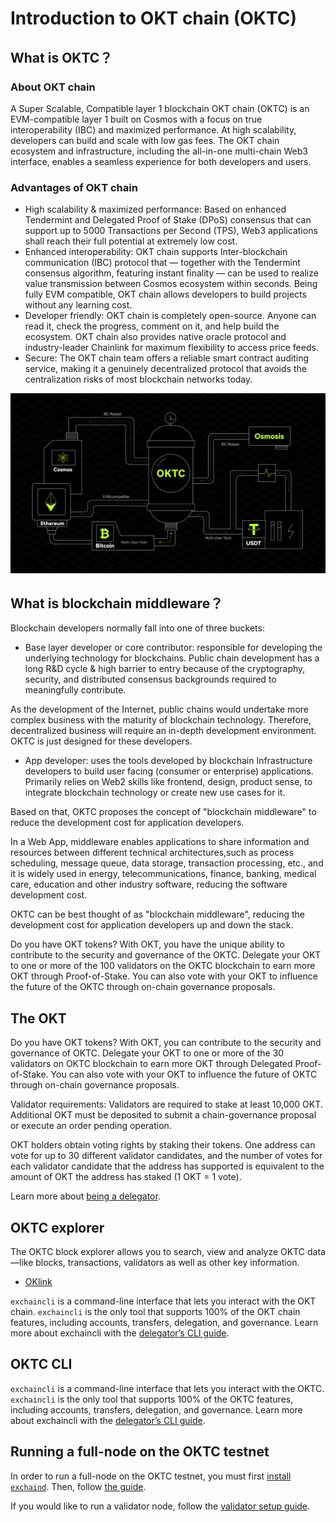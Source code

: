 # Introduction to OKT chain (OKTC)

## What is OKTC？

### About OKT chain
A Super Scalable, Compatible layer 1 blockchain OKT chain (OKTC) is an EVM-compatible layer 1 built on Cosmos with a focus on true interoperability (IBC) and maximized performance. At high scalability, developers can build and scale with low gas fees. The OKT chain ecosystem and infrastructure, including the all-in-one multi-chain Web3 interface, enables a seamless experience for both developers and users.

### Advantages of OKT chain

- High scalability & maximized performance: Based on enhanced Tendermint and Delegated Proof of Stake (DPoS) consensus that can support up to 5000 Transactions per Second (TPS), Web3 applications shall reach their full potential at extremely low cost.
- Enhanced interoperability: OKT chain supports Inter-blockchain communication (IBC) protocol that — together with the Tendermint consensus algorithm, featuring instant finality — can be used to realize value transmission between Cosmos ecosystem within seconds. Being fully EVM compatible, OKT chain allows developers to build projects without any learning cost.
- Developer friendly: OKT chain is completely open-source. Anyone can read it, check the progress, comment on it, and help build the ecosystem. OKT chain also provides native oracle protocol and industry-leader Chainlink for maximum flexibility to access price feeds.
- Secure: The OKT chain team offers a reliable smart contract auditing service, making it a genuinely decentralized protocol that avoids the centralization risks of most blockchain networks today.

![OKTC multichain framework](../img/oktc2022ibc.png)


## What is blockchain middleware？

Blockchain developers normally fall into one of three buckets:

- Base layer developer or core contributor: responsible for developing the underlying technology for blockchains. Public chain development has a long R&D cycle & high barrier to entry because of the cryptography, security, and distributed consensus backgrounds required to meaningfully contribute.


As the development of the Internet, public chains would undertake more complex business with the maturity of blockchain technology. Therefore, decentralized business will require an in-depth development environment. OKTC is just designed for these developers.


- App developer: uses the tools developed by blockchain Infrastructure developers to build user facing (consumer or enterprise) applications. Primarily relies on Web2 skills like frontend, design, product sense, to integrate blockchain technology or create new use cases for it.


Based on that, OKTC proposes the concept of "blockchain middleware" to reduce the development cost for application developers.


In a Web App, middleware enables applications to share information and resources between different technical architectures,such as process scheduling, message queue, data storage, transaction processing, etc., and it is widely used in energy, telecommunications, finance, banking, medical care, education and other industry software, reducing the software development cost.

OKTC can be best thought of as "blockchain middleware", reducing the development cost for application developers up and down the stack.


Do you have OKT tokens? With OKT, you have the unique ability to contribute to the security and governance of the OKTC. Delegate your OKT to one or more of the 100 validators on the OKTC blockchain to earn more OKT through Proof-of-Stake. You can also vote with your OKT to influence the future of the OKTC through on-chain governance proposals.


## The OKT

Do you have OKT tokens? With OKT, you can contribute to the security and governance of OKTC. Delegate your OKT to one or more of the 30 validators on OKTC blockchain to earn more OKT through Delegated Proof-of-Stake. You can also vote with your OKT to influence the future of OKTC through on-chain governance proposals.

Validator requirements: Validators are required to stake at least 10,000 OKT. Additional OKT must be deposited to submit a chain-governance proposal or execute an order pending operation.

OKT holders obtain voting rights by staking their tokens. One address can vote for up to 30 different validator candidates, and the number of votes for each validator candidate that the address has supported is equivalent to the amount of OKT the address has staked (1 OKT = 1 vote).

Learn more about [being a delegator](/dev/core-concepts/delegator/delegators-faq).



## OKTC explorer

The OKTC block explorer allows you to search, view and analyze OKTC data—like blocks, transactions, validators as well as other key information.
- [OKlink](https://www.oklink.com)

`exchaincli` is a command-line interface that lets you interact with the OKT chain. `exchaincli` is the only tool that supports 100% of the OKT chain features, including accounts, transfers, delegation, and governance. Learn more about exchaincli with the [delegator’s CLI guide](/dev/core-concepts/delegator/delegators-guide-cli).



## OKTC CLI

`exchaincli` is a command-line interface that lets you interact with the OKTC. `exchaincli` is the only tool that supports 100% of the OKTC features, including accounts, transfers, delegation, and governance. Learn more about exchaincli with the [delegator’s CLI guide](/dev/core-concepts/delegator/delegators-guide-cli).


## Running a full-node on the OKTC testnet

In order to run a full-node on the OKTC testnet, you must first [install `exchaind`](/dev/quick-start/install-oktc). Then, follow [the guide](/dev/quick-start/install-oktc).

If you would like to run a validator node, follow the [validator setup guide](/dev/core-concepts/validator/validators-guide-cli).

